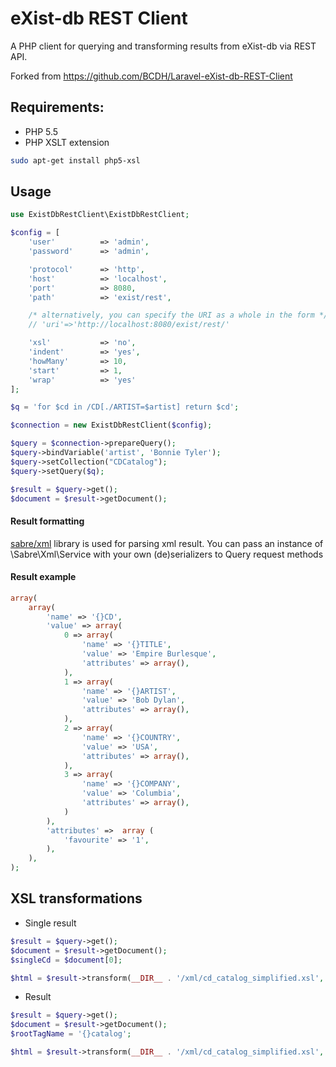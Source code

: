 eXist-db REST Client
====================

A PHP client for querying and transforming results from eXist-db via REST API.

Forked from https://github.com/BCDH/Laravel-eXist-db-REST-Client

##  Requirements:

- PHP 5.5
- PHP XSLT extension
```bash
sudo apt-get install php5-xsl
```

## Usage

```php
use ExistDbRestClient\ExistDbRestClient;

$config = [
    'user'          => 'admin',
    'password'      => 'admin',

    'protocol'      => 'http',
    'host'          => 'localhost',
    'port'          => 8080,
    'path'          => 'exist/rest',

    /* alternatively, you can specify the URI as a whole in the form */
    // 'uri'=>'http://localhost:8080/exist/rest/'

    'xsl'           => 'no',
    'indent'        => 'yes',
    'howMany'       => 10,
    'start'         => 1,
    'wrap'          => 'yes'
];

$q = 'for $cd in /CD[./ARTIST=$artist] return $cd';

$connection = new ExistDbRestClient($config);

$query = $connection->prepareQuery();
$query->bindVariable('artist', 'Bonnie Tyler');
$query->setCollection("CDCatalog");
$query->setQuery($q);

$result = $query->get();
$document = $result->getDocument();
```

#### Result formatting

[sabre/xml](http://sabre.io/xml/reading/) library is used for parsing xml result.
You can pass an instance of \Sabre\Xml\Service with your own (de)serializers to Query request methods

#### Result example

```php
array(
    array(
        'name' => '{}CD',
        'value' => array(
            0 => array(
                'name' => '{}TITLE',
                'value' => 'Empire Burlesque',
                'attributes' => array(),
            ),
            1 => array(
                'name' => '{}ARTIST',
                'value' => 'Bob Dylan',
                'attributes' => array(),
            ),
            2 => array(
                'name' => '{}COUNTRY',
                'value' => 'USA',
                'attributes' => array(),
            ),
            3 => array(
                'name' => '{}COMPANY',
                'value' => 'Columbia',
                'attributes' => array(),
            )
        ),
        'attributes' =>  array (
            'favourite' => '1',
        ),
    ),
);
```

## XSL transformations

- Single result

```php
$result = $query->get();
$document = $result->getDocument();
$singleCd = $document[0];

$html = $result->transform(__DIR__ . '/xml/cd_catalog_simplified.xsl', $singleCd);
```

- Result

```php
$result = $query->get();
$document = $result->getDocument();
$rootTagName = '{}catalog';

$html = $result->transform(__DIR__ . '/xml/cd_catalog_simplified.xsl', $document, $rootTagName);
```